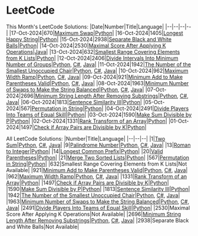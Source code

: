 # LeetCode
This Month's LeetCode Solutions:
|Date|Number|Title|Language|
|--|--|--|--|
|17-Oct-2024|670|[Maximum Swap](/Solutions/760)|[Python](/Solutions/760/760.py)|
|16-Oct-2024|1405|[Longest Happy String](/Solutions/1405)|[Python](/Solutions/1405/1405.py)|
|15-Oct-2024|2938|[Separate Black and White Balls](/Solutions/2938)|[Python](/Solutions/2938/2938.py)|
|14-Oct-2024|2530|[Maximal Score After Applying K Operations](/Solutions/2530)|[Java](/Solutions/2530/2530.java)|
|13-Oct-2024|632|[Smallest Range Covering Elements from K Lists](/Solutions/632)|[Python](/Solutions/632/632.py)|
|12-Oct-2024|2406|[Divide Intervals Into Minimum Number of Groups](/Solutions/2406/)|[Python](/Solutions/2406/2406.py), [C#](/Solutions/2406/2406.cs), [Java](/Solutions/2406/2406.java)|
|11-Oct-2024|1942|[The Number of the Smallest Unoccupied Chair](/Solutions/1942)|[Python](/Solutions/1942/1942.py), [C#](/Solutions/1942/1942.cs), [Java](/Solutions/1942/1942.java)|
|10-Oct-2024|962|[Maximum Width Ramp](/Solutions/962)|[Python](/Solutions/962/962.py), [C#](/Solutions/962/962.cs), [Java](/Solutions/962/962.java)|
|09-Oct-2024|921|[Minimum Add to Make Parentheses Valid](/Solutions/921)|[Python](/Solutions/921/921.py), [C#](/Solutions/921/921.cs), [Java](/Solutions/921/921.java)|
|08-Oct-2024|1963|[Minimum Number of Swaps to Make the String Balanced](/Solutions/1963)|[Python](/Solutions/1963/1963.py), [C#](/Solutions/1963/1963.cs), [Java](/Solutions/1963/1963.java)|
|07-Oct-2024|2696|[Minimum String Length After Removing Substrings](/Solutions/2696)|[Python](/Solutions/2696/2696.py), [C#](/Solutions/2696/2696.cs), [Java](/Solutions/2696/2696.java)|
|06-Oct-2024|1813|[Sentence Similarity III](/Solutions/1813)|[Python](/Solutions/1813/1813.py)|
|05-Oct-2024|567|[Permutation in String](/Solutions/567)|[Python](/Solutions/567/567.py)|
|04-Oct-2024|2491|[Divide Players Into Teams of Equal Skill](/Solutions/2491)|[Python](/Solutions/2491/2491.py)|
|03-Oct-2024|1590|[Make Sum Divisible by P](/Solutions/1590)|[Python](/Solutions/1590/1590.py)|
|02-Oct-2024|1331|[Rank Transform of an Array](/Solutions/1331)|[Python](/Solutions/1331/1331.py)|
|01-Oct-2024|1497|[Check if Array Pairs are Divisible by K](/Solutions/1497)|[Python](/Solutions/1497/1497.py)|

All LeetCode Solutions:
|Number|Title|Language|
|--|--|--|
|1|[Two Sum](/Solutions/1)|[Python](/Solutions/1/1.py), [C#](/Solutions/1/1.cs), [Java](/Solutions/1/1.java)|
|9|[Palindrome Number](/Solutions/9)|[Python](/Solutions/9/9.py), [C#](/Solutions/9/9.cs), [Java](/Solutions/9/9.java)|
|13|[Roman to Integer](/Solutions/13)|[Python](/Solutions/13/13.py)|
|14|[Longest Common Prefix](/Solutions/14)|[Python](/Solutions/14/14.py)|
|20|[Valid Parentheses](/Solutions/20)|[Python](/Solutions/20/20.py)|
|21|[Merge Two Sorted Lists](/Solutions/21)|[Python](/Solutions/21/21.py)|
|567|[Permutation in String](/Solutions/567)|[Python](/Solutions/567/567.py)|
|632|Smallest Range Covering Elements from K Lists|Not Available|
|921|[Minimum Add to Make Parentheses Valid](/Solutions/921)|[Python](/Solutions/921/921.py), [C#](/Solutions/921/921.cs), [Java](/Solutions/921/921.java)|
|962|[Maximum Width Ramp](/Solutions/962)|[Python](/Solutions/962/962.py), [C#](/Solutions/962/962.cs), [Java](/Solutions/962/962.java)|
|1331|[Rank Transform of an Array](/Solutions/1331)|[Python](/Solutions/1331/1331.py)|
|1497|[Check if Array Pairs are Divisible by K](/Solutions/1497)|[Python](/Solutions/1497/1497.py)|
|1590|[Make Sum Divisible by P](/Solutions/1590)|[Python](/Solutions/1590/1590.py)|
|1813|[Sentence Similarity III](/Solutions/1813)|[Python](/Solutions/1813/1813.py)|
|1942|[The Number of the Smallest Unoccupied Chair](/Solutions/1942)|[Python](/Solutions/1942/1942.py), [C#](/Solutions/1942/1942.cs), [Java](/Solutions/1942/1942.java)|
|1963|[Minimum Number of Swaps to Make the String Balanced](/Solutions/1963)|[Python](/Solutions/1963/1963.py), [C#](/Solutions/1963/1963.cs), [Java](/Solutions/1963/1963.java)|
|2491|[Divide Players Into Teams of Equal Skill](/Solutions/2491)|[Python](/Solutions/2491/2491.py)|
|2530|Maximal Score After Applying K Operations|Not Available|
|2696|[Minimum String Length After Removing Substrings](/Solutions/2696)|[Python](/Solutions/2696/2696.py), [C#](/Solutions/2696/2696.cs), [Java](/Solutions/2696/2696.java)|
|2938|Separate Black and White Balls|Not Available|
